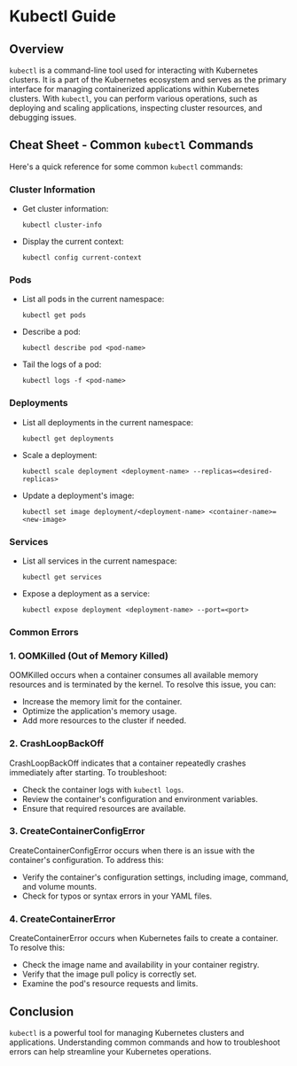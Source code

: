 # Kubectl Guide

## Overview

`kubectl` is a command-line tool used for interacting with Kubernetes clusters. It is a part of the Kubernetes ecosystem and serves as the primary interface for managing containerized applications within Kubernetes clusters. With `kubectl`, you can perform various operations, such as deploying and scaling applications, inspecting cluster resources, and debugging issues.

## Cheat Sheet - Common `kubectl` Commands

Here's a quick reference for some common `kubectl` commands:

### Cluster Information

- Get cluster information:
  ```
  kubectl cluster-info
  ```

- Display the current context:
  ```
  kubectl config current-context
  ```

### Pods

- List all pods in the current namespace:
  ```
  kubectl get pods
  ```

- Describe a pod:
  ```
  kubectl describe pod <pod-name>
  ```

- Tail the logs of a pod:
  ```
  kubectl logs -f <pod-name>
  ```

### Deployments

- List all deployments in the current namespace:
  ```
  kubectl get deployments
  ```

- Scale a deployment:
  ```
  kubectl scale deployment <deployment-name> --replicas=<desired-replicas>
  ```

- Update a deployment's image:
  ```
  kubectl set image deployment/<deployment-name> <container-name>=<new-image>
  ```

### Services

- List all services in the current namespace:
  ```
  kubectl get services
  ```

- Expose a deployment as a service:
  ```
  kubectl expose deployment <deployment-name> --port=<port>
  ```

### Common Errors

### 1. OOMKilled (Out of Memory Killed)

OOMKilled occurs when a container consumes all available memory resources and is terminated by the kernel. To resolve this issue, you can:

- Increase the memory limit for the container.
- Optimize the application's memory usage.
- Add more resources to the cluster if needed.

### 2. CrashLoopBackOff

CrashLoopBackOff indicates that a container repeatedly crashes immediately after starting. To troubleshoot:

- Check the container logs with `kubectl logs`.
- Review the container's configuration and environment variables.
- Ensure that required resources are available.

### 3. CreateContainerConfigError

CreateContainerConfigError occurs when there is an issue with the container's configuration. To address this:

- Verify the container's configuration settings, including image, command, and volume mounts.
- Check for typos or syntax errors in your YAML files.

### 4. CreateContainerError

CreateContainerError occurs when Kubernetes fails to create a container. To resolve this:

- Check the image name and availability in your container registry.
- Verify that the image pull policy is correctly set.
- Examine the pod's resource requests and limits.

## Conclusion

`kubectl` is a powerful tool for managing Kubernetes clusters and applications. Understanding common commands and how to troubleshoot errors can help streamline your Kubernetes operations.
